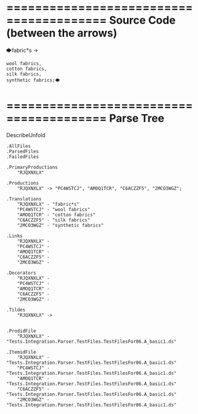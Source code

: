 ========================================
Source Code (between the arrows)
========================================

🡆fabric*s ->

	wool fabrics,
	cotton fabrics,
	silk fabrics,
	synthetic fabrics;🡄

========================================
Parse Tree
========================================
DescribeUnfold

    .AllFiles
    .ParsedFiles
    .FailedFiles

    .PrimaryProductions
        "RJQXNXLX" 

    .Productions
        "RJQXNXLX" -> "PC4WSTCJ", "AMOQ1TCR", "C6ACZZF5", "2MCO3WGZ";

    .Translations
        "RJQXNXLX" - "fabric*s"
        "PC4WSTCJ" - "wool fabrics"
        "AMOQ1TCR" - "cotton fabrics"
        "C6ACZZF5" - "silk fabrics"
        "2MCO3WGZ" - "synthetic fabrics"

    .Links
        "RJQXNXLX" - 
        "PC4WSTCJ" - 
        "AMOQ1TCR" - 
        "C6ACZZF5" - 
        "2MCO3WGZ" - 

    .Decorators
        "RJQXNXLX" - 
        "PC4WSTCJ" - 
        "AMOQ1TCR" - 
        "C6ACZZF5" - 
        "2MCO3WGZ" - 

    .Tildes
        "RJQXNXLX" -> 


    .ProdidFile
        "RJQXNXLX" - "Tests.Integration.Parser.TestFiles.TestFilesFor06.A_basic1.ds"

    .ItemidFile
        "RJQXNXLX" - "Tests.Integration.Parser.TestFiles.TestFilesFor06.A_basic1.ds"
        "PC4WSTCJ" - "Tests.Integration.Parser.TestFiles.TestFilesFor06.A_basic1.ds"
        "AMOQ1TCR" - "Tests.Integration.Parser.TestFiles.TestFilesFor06.A_basic1.ds"
        "C6ACZZF5" - "Tests.Integration.Parser.TestFiles.TestFilesFor06.A_basic1.ds"
        "2MCO3WGZ" - "Tests.Integration.Parser.TestFiles.TestFilesFor06.A_basic1.ds"


